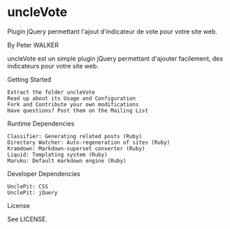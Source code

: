 uncleVote
=========

Plugin jQuery permettant l'ajout d'indicateur de vote pour votre site web.

By Peter WALKER

uncleVote est un simple plugin jQuery permettant d'ajouter facilement,
des indicateurs pour votre site web.

Getting Started

    Extract the folder uncleVote
    Read up about its Usage and Configuration
    Fork and Contribute your own modifications
    Have questions? Post them on the Mailing List


Runtime Dependencies

    Classifier: Generating related posts (Ruby)
    Directory Watcher: Auto-regeneration of sites (Ruby)
    Kramdown: Markdown-superset converter (Ruby)
    Liquid: Templating system (Ruby)
    Maruku: Default markdown engine (Ruby)

Developer Dependencies

    UnclePit: CSS
    UnclePit: jQuery

License

See LICENSE.
